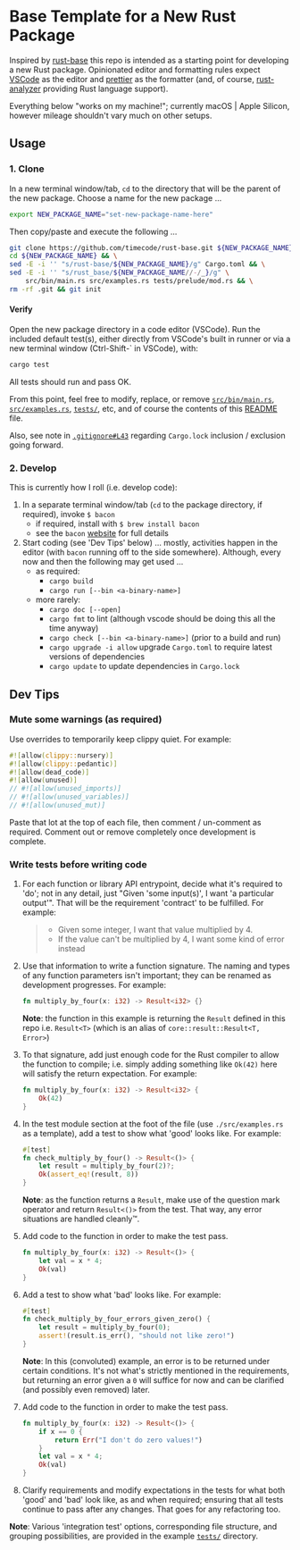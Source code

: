 # Base Template for a New Rust Package

Inspired by [rust-base](https://github.com/jeremychone-channel/rust-base) this repo is intended as a starting point for developing a new Rust package. Opinionated editor and formatting rules expect [VSCode](https://code.visualstudio.com/) as the editor and [prettier](https://marketplace.visualstudio.com/items?itemName=esbenp.prettier-vscode) as the formatter (and, of course, [rust-analyzer](https://marketplace.visualstudio.com/items?itemName=rust-lang.rust-analyzer) providing Rust language support).

Everything below "works on my machine!"; currently macOS | Apple Silicon, however mileage shouldn't vary much on other setups.

## Usage

### 1. Clone

In a new terminal window/tab, `cd` to the directory that will be the parent of the new package. Choose a name for the new package ...

```sh
export NEW_PACKAGE_NAME="set-new-package-name-here"
```

Then copy/paste and execute the following ...

```sh
git clone https://github.com/timecode/rust-base.git ${NEW_PACKAGE_NAME} && \
cd ${NEW_PACKAGE_NAME} && \
sed -E -i '' "s/rust-base/${NEW_PACKAGE_NAME}/g" Cargo.toml && \
sed -E -i '' "s/rust_base/${NEW_PACKAGE_NAME//-/_}/g" \
    src/bin/main.rs src/examples.rs tests/prelude/mod.rs && \
rm -rf .git && git init
```

#### Verify

Open the new package directory in a code editor (VSCode).
Run the included default test(s), either directly from VSCode's built in runner or via a new terminal window (Ctrl-Shift-` in VSCode), with:

```sh
cargo test
```

All tests should run and pass OK.

From this point, feel free to modify, replace, or remove [`src/bin/main.rs`](./src/bin/main.rs), [`src/examples.rs`](./src/examples.rs), [`tests/`](./tests/), etc, and of course the contents of this [README](./README.md) file.

Also, see note in [`.gitignore#L43`](./.gitignore#L43) regarding `Cargo.lock` inclusion / exclusion going forward.

### 2. Develop

This is currently how I roll (i.e. develop code):

1.  In a separate terminal window/tab (`cd` to the package directory, if required), invoke `$ bacon`
    -   if required, install with `$ brew install bacon`
    -   see the `bacon` [website](https://dystroy.org/bacon/) for full details
2.  Start coding (see 'Dev Tips' below) ... mostly, activities happen in the editor (with `bacon` running off to the side somewhere). Although, every now and then the following may get used ...
    -   as required:
        -   `cargo build`
        -   `cargo run [--bin <a-binary-name>]`
    -   more rarely:
        -   `cargo doc [--open]`
        -   `cargo fmt` to lint (although vscode should be doing this all the time anyway)
        -   `cargo check [--bin <a-binary-name>]` (prior to a build and run)
        -   `cargo upgrade -i allow` upgrade `Cargo.toml` to require latest versions of dependencies
        -   `cargo update` to update dependencies in `Cargo.lock`

## Dev Tips

### Mute some warnings (as required)

Use overrides to temporarily keep clippy quiet. For example:

```rust
#![allow(clippy::nursery)]
#![allow(clippy::pedantic)]
#![allow(dead_code)]
#![allow(unused)]
// #![allow(unused_imports)]
// #![allow(unused_variables)]
// #![allow(unused_mut)]
```

Paste that lot at the top of each file, then comment / un-comment as required.
Comment out or remove completely once development is complete.

### Write tests before writing code

1.  For each function or library API entrypoint, decide what it's required to 'do'; not in any detail, just "Given 'some input(s)', I want 'a particular output'". That will be the requirement 'contract' to be fulfilled. For example:

    > -   Given some integer, I want that value multiplied by 4.
    > -   If the value can't be multiplied by 4, I want some kind of error instead

2.  Use that information to write a function signature. The naming and types of any function parameters isn't important; they can be renamed as development progresses. For example:

    ```rust
    fn multiply_by_four(x: i32) -> Result<i32> {}
    ```

    **Note**: the function in this example is returning the `Result` defined in this repo i.e. `Result<T>` (which is an alias of `core::result::Result<T, Error>`)

3.  To that signature, add just enough code for the Rust compiler to allow the function to compile; i.e. simply adding something like `Ok(42)` here will satisfy the return expectation. For example:

    ```rust
    fn multiply_by_four(x: i32) -> Result<i32> {
        Ok(42)
    }
    ```

4.  In the test module section at the foot of the file (use `./src/examples.rs` as a template), add a test to show what 'good' looks like. For example:

    ```rust
    #[test]
    fn check_multiply_by_four() -> Result<()> {
        let result = multiply_by_four(2)?;
        Ok(assert_eq!(result, 8))
    }
    ```

    **Note**: as the function returns a `Result`, make use of the question mark operator and return `Result<()>` from the test. That way, any error situations are handled cleanly™.

5.  Add code to the function in order to make the test pass.

    ```rust
    fn multiply_by_four(x: i32) -> Result<()> {
        let val = x * 4;
        Ok(val)
    }
    ```

6.  Add a test to show what 'bad' looks like. For example:

    ```rust
    #[test]
    fn check_multiply_by_four_errors_given_zero() {
        let result = multiply_by_four(0);
        assert!(result.is_err(), "should not like zero!")
    }
    ```

    **Note**: In this (convoluted) example, an error is to be returned under certain conditions.
    It's not what's strictly mentioned in the requirements, but returning an error given a `0` will suffice for now and can be clarified (and possibly even removed) later.

7.  Add code to the function in order to make the test pass.

    ```rust
    fn multiply_by_four(x: i32) -> Result<()> {
        if x == 0 {
            return Err("I don't do zero values!")
        }
        let val = x * 4;
        Ok(val)
    }
    ```

8.  Clarify requirements and modify expectations in the tests for what both 'good' and 'bad' look like, as and when required; ensuring that all tests continue to pass after any changes. That goes for any refactoring too.

**Note**: Various 'integration test' options, corresponding file structure, and grouping possibilities, are provided in the example [`tests/`](./tests/) directory.
